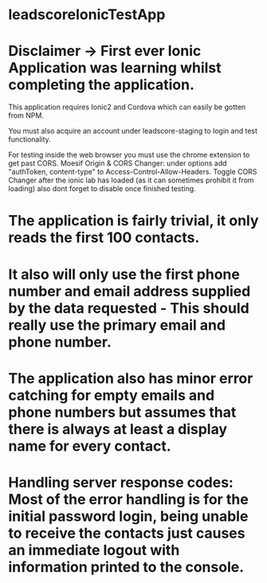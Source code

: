 # leadscoreIonicTestApp
# Disclaimer -> First ever Ionic Application was learning whilst completing the application.

This application requires Ionic2 and Cordova which can easily be gotten from NPM.

You must also acquire an account under leadscore-staging to login and test functionality.

For testing inside the web browser you must use the chrome extension to get past CORS.
Moesif Origin & CORS Changer: under options add "authToken, content-type" to Access-Control-Allow-Headers.
Toggle CORS Changer after the ionic lab has loaded (as it can sometimes prohibit it from loading) also dont forget to disable once finished testing.

# The application is fairly trivial, it only reads the first 100 contacts.
# It also will only use the first phone number and email address supplied by the data requested - This should really use the primary email and phone number.
# The application also has minor error catching for empty emails and phone numbers but assumes that there is always at least a display name for every contact.
# Handling server response codes: Most of the error handling is for the initial password login, being unable to receive the contacts just causes an immediate logout with information printed to the console.